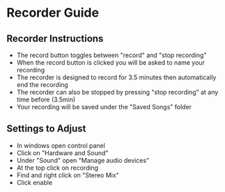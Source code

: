 # Recorder Guide

## Recorder Instructions
- The record button toggles between "record" and "stop recording"
- When the record button is clicked you will be asked to name your recording
- The recorder is designed to record for 3.5 minutes then automatically end the recording
- The recorder can also be stopped by pressing "stop recording" at any time before (3.5min)
- Your recording will be saved under the "Saved Songs" folder

## Settings to Adjust
- In windows open control panel
- Click on "Hardware and Sound"
- Under "Sound" open "Manage audio devices"
- At the top click on recording
- Find and right click on "Stereo Mix"
- Click enable
